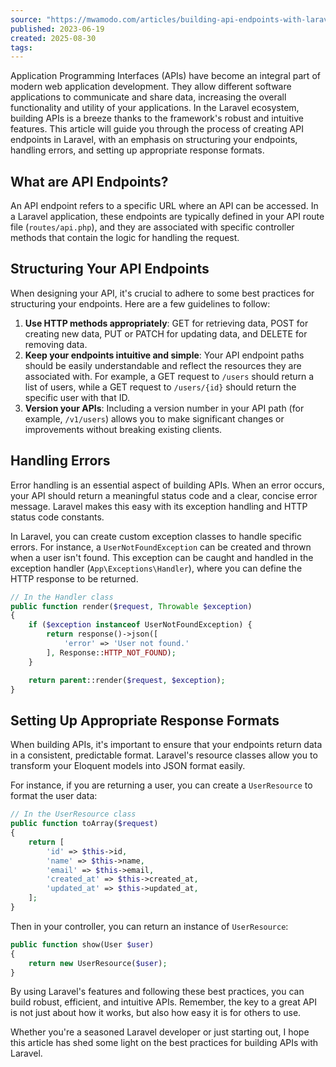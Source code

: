 ```yaml
---
source: "https://mwamodo.com/articles/building-api-endpoints-with-laravel"
published: 2023-06-19
created: 2025-08-30
tags:
---
```

Application Programming Interfaces (APIs) have become an integral part of modern web application development. They allow different software applications to communicate and share data, increasing the overall functionality and utility of your applications. In the Laravel ecosystem, building APIs is a breeze thanks to the framework's robust and intuitive features. This article will guide you through the process of creating API endpoints in Laravel, with an emphasis on structuring your endpoints, handling errors, and setting up appropriate response formats.

## What are API Endpoints?

An API endpoint refers to a specific URL where an API can be accessed. In a Laravel application, these endpoints are typically defined in your API route file (`routes/api.php`), and they are associated with specific controller methods that contain the logic for handling the request.

## Structuring Your API Endpoints

When designing your API, it's crucial to adhere to some best practices for structuring your endpoints. Here are a few guidelines to follow:

1. **Use HTTP methods appropriately**: GET for retrieving data, POST for creating new data, PUT or PATCH for updating data, and DELETE for removing data.
2. **Keep your endpoints intuitive and simple**: Your API endpoint paths should be easily understandable and reflect the resources they are associated with. For example, a GET request to `/users` should return a list of users, while a GET request to `/users/{id}` should return the specific user with that ID.
3. **Version your APIs**: Including a version number in your API path (for example, `/v1/users`) allows you to make significant changes or improvements without breaking existing clients.

## Handling Errors

Error handling is an essential aspect of building APIs. When an error occurs, your API should return a meaningful status code and a clear, concise error message. Laravel makes this easy with its exception handling and HTTP status code constants.

In Laravel, you can create custom exception classes to handle specific errors. For instance, a `UserNotFoundException` can be created and thrown when a user isn't found. This exception can be caught and handled in the exception handler (`App\Exceptions\Handler`), where you can define the HTTP response to be returned.

```php
// In the Handler class
public function render($request, Throwable $exception)
{
    if ($exception instanceof UserNotFoundException) {
        return response()->json([
            'error' => 'User not found.'
        ], Response::HTTP_NOT_FOUND);
    }

    return parent::render($request, $exception);
}
```

## Setting Up Appropriate Response Formats

When building APIs, it's important to ensure that your endpoints return data in a consistent, predictable format. Laravel's resource classes allow you to transform your Eloquent models into JSON format easily.

For instance, if you are returning a user, you can create a `UserResource` to format the user data:

```php
// In the UserResource class
public function toArray($request)
{
    return [
        'id' => $this->id,
        'name' => $this->name,
        'email' => $this->email,
        'created_at' => $this->created_at,
        'updated_at' => $this->updated_at,
    ];
}
```

Then in your controller, you can return an instance of `UserResource`:

```php
public function show(User $user)
{
    return new UserResource($user);
}
```

By using Laravel's features and following these best practices, you can build robust, efficient, and intuitive APIs. Remember, the key to a great API is not just about how it works, but also how easy it is for others to use.

Whether you're a seasoned Laravel developer or just starting out, I hope this article has shed some light on the best practices for building APIs with Laravel.
